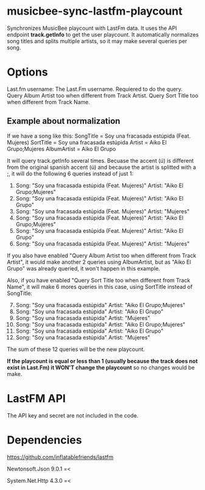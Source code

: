 # musicbee-sync-lastfm-playcount
Synchronizes MusicBee playcount with LastFm data.
It uses the API endpoint **track.getInfo** to get the user playcount.
It automatically normalizes song titles and splits multiple artists, so it may make several queries per song.

# Options

Last.fm username: The Last.Fm username. Requiered to do the query.
Query Album Artist too when different from Track Artist.
Query Sort Title too when different from Track Name.

## Example about normalization

If we have a song like this:
SongTitle = Soy una fracasada estúpida (Feat. Mujeres)
SortTitle = Soy una fracasada estúpida
Artist = Aiko El Grupo;Mujeres
AlbumArtist = Aiko El Grupo

It will query track.getInfo several times. Becuase the accent (ú) is different from the original spanish accent (ú) and because the artist is splitted with a ;, it will do the following 6 queries instead of just 1:

1. Song: "Soy una fracasada estúpida (Feat. Mujeres)" Artist: "Aiko El Grupo;Mujeres"
2. Song: "Soy una fracasada estúpida (Feat. Mujeres)" Artist: "Aiko El Grupo"
3. Song: "Soy una fracasada estúpida (Feat. Mujeres)" Artist: "Mujeres"
4. Song: "Soy una fracasada estúpida (Feat. Mujeres)" Artist: "Aiko El Grupo;Mujeres"
5. Song: "Soy una fracasada estúpida (Feat. Mujeres)" Artist: "Aiko El Grupo"
6. Song: "Soy una fracasada estúpida (Feat. Mujeres)" Artist: "Mujeres"

If you also have enabled "Query Album Artist too when different from Track Artist", it would make another 2 queries using AlbumArtist, but as "Aiko El Grupo" was already queried, it won't happen in this example.

Also, if you have enabled "Query Sort Title too when different from Track Name", it will make 6 mores queries in this case, using SortTitle instead of SongTitle:

7. Song: "Soy una fracasada estúpida" Artist: "Aiko El Grupo;Mujeres"
8. Song: "Soy una fracasada estúpida" Artist: "Aiko El Grupo"
9. Song: "Soy una fracasada estúpida" Artist: "Mujeres"
10. Song: "Soy una fracasada estúpida" Artist: "Aiko El Grupo;Mujeres"
11. Song: "Soy una fracasada estúpida" Artist: "Aiko El Grupo"
12. Song: "Soy una fracasada estúpida" Artist: "Mujeres"

The sum of these 12 queries will be the new playcount.

**If the playcount is equal or less than 1 (usually because the track does not exist in Last.Fm) it WON'T change the playcount** so no changes would be make.


# LastFM API
The API key and secret are not included in the code.


# Dependencies

https://github.com/inflatablefriends/lastfm

Newtonsoft.Json 9.0.1 =<

System.Net.Http 4.3.0 =<
